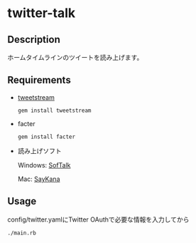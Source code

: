 
twitter-talk
==========

Description
-----------

ホームタイムラインのツイートを読み上げます。 

Requirements
-----------

* [tweetstream](https://github.com/intridea/tweetstream)

     `gem install tweetstream`

* facter

    `gem install facter`

* 読み上げソフト

    Windows: [SofTalk](http://www35.atwiki.jp/softalk/)

    Mac: [SayKana](http://www.a-quest.com/quickware/saykana/)


Usage
-----------

config/twitter.yamlにTwitter OAuthで必要な情報を入力してから

`./main.rb`

